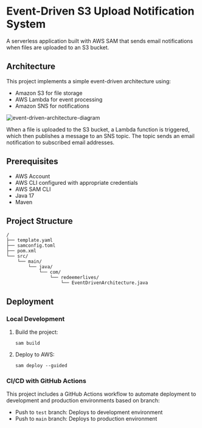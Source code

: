 # Event-Driven S3 Upload Notification System

A serverless application built with AWS SAM that sends email notifications when files are uploaded to an S3 bucket.

## Architecture

This project implements a simple event-driven architecture using:
- Amazon S3 for file storage
- AWS Lambda for event processing
- Amazon SNS for notifications

![event-driven-architecture-diagram](https://github.com/user-attachments/assets/399080f6-fc5e-4037-90f1-2e49f54e7e57)


When a file is uploaded to the S3 bucket, a Lambda function is triggered, which then publishes a message to an SNS topic. The topic sends an email notification to subscribed email addresses.

## Prerequisites

- AWS Account
- AWS CLI configured with appropriate credentials
- AWS SAM CLI
- Java 17
- Maven

## Project Structure

```
/
├── template.yaml         
├── samconfig.toml  
├── pom.xml           
└── src/
    └── main/
        └── java/
            └── com/
                └── redeemerlives/
                    └── EventDrivenArchitecture.java 
```

## Deployment

### Local Development

1. Build the project:
   ```
   sam build
   ```

2. Deploy to AWS:
   ```
   sam deploy --guided
   ```

### CI/CD with GitHub Actions

This project includes a GitHub Actions workflow to automate deployment to development and production environments based on branch:
- Push to `test` branch: Deploys to development environment
- Push to `main` branch: Deploys to production environment
